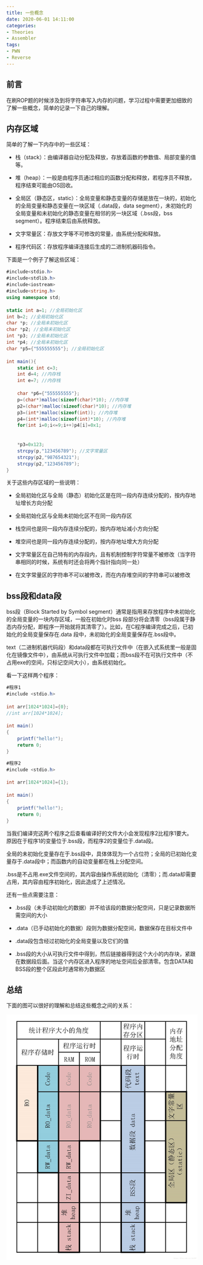 ```yaml
---
title: 一些概念
date: 2020-06-01 14:11:00
categories: 
- Theories
- Assembler
tags: 
- PWN
- Reverse
---
```

## 前言

在刷ROP题的时候涉及到将字符串写入内存的问题，学习过程中需要更加细致的了解一些概念，简单的记录一下自己的理解。

<!-- more -->

## 内存区域

简单的了解一下内存中的一些区域：

* 栈（stack）：由编译器自动分配及释放，存放着函数的参数值、局部变量的值等。

* 堆（heap）：一般是由程序员通过相应的函数分配和释放，若程序员不释放，程序结束可能由OS回收。

* 全局区（静态区，static）：全局变量和静态变量的存储是放在一块的，初始化的全局变量和静态变量在一块区域（.data段，data segment），未初始化的全局变量和未初始化的静态变量在相邻的另一块区域（.bss段，bss segment）。程序结束后由系统释放。

* 文字常量区：存放文字等不可修改的常量，由系统分配和释放。

* 程序代码区：存放程序编译连接后生成的二进制机器码指令。

下面是一个例子了解这些区域：

```C#
#include<stdio.h>
#include<stdlib.h>
#include<iostream>
#include<string.h>
using namespace std;

static int a=1; //全局初始化区 
int b=2; //全局初始化区 
char *p; //全局未初始化区 
char *p2; //全局未初始化区 
int *p3; //全局未初始化区 
int *p4; //全局未初始化区 
char *p5={"555555555"}; //全局初始化区 

int main(){
    static int c=3;
    int d=4; //内存栈
    int e=7; //内存栈
    
    char *p6={"555555555"};
    p=(char*)malloc(sizeof(char)*10); //内存堆
    p2=(char*)malloc(sizeof(char)*10); //内存堆
    p3=(int*)malloc(sizeof(int)); //内存堆
    p4=(int*)malloc(sizeof(int)*10); //内存堆
    for(int i=0;i<=9;i++)p4[i]=0x1;


    *p3=0x123;
    strcpy(p,"123456789"); //文字常量区
    strcpy(p2,"987654321");
    strcpy(p2,"123456789");
}
```

关于这些内存区域的一些说明：

* 全局初始化区与全局（静态）初始化区是在同一段内存连续分配的，按内存地址增长方向分配

* 全局初始化区与全局未初始化区不在同一段内存区

* 栈空间也是同一段内存连续分配的，按内存地址减小方向分配

* 堆空间也是同一段内存连续分配的，按内存地址增大方向分配

* 文字常量区在自己特有的内存段内，且有机制控制字符常量不被修改（当字符串相同的时候，系统有时还会将两个指针指向同一处）

* 在文字常量区的字符串不可以被修改，而在内存堆空间的字符串可以被修改

## bss段和data段

bss段（Block Started by Symbol segment）通常是指用来存放程序中未初始化的全局变量的一块内存区域，一般在初始化时bss 段部分将会清零（bss段属于静态内存分配，即程序一开始就将其清零了）。比如，在C程序编译完成之后，已初始化的全局变量保存在.data 段中，未初始化的全局变量保存在.bss段中。

text（二进制机器代码段）和data段都在可执行文件中（在嵌入式系统里一般是固化在镜像文件中），由系统从可执行文件中加载；而bss段不在可执行文件中（不占用exe的空间，只标记空间大小），由系统初始化。

看一下这样两个程序：

```C#
#程序1 
#include <stdio.h>
 
int arr[1024*1024]={0};
//int arr[1024*1024];
 
int main()
{
	printf("hello!");	
	return 0;
}
```

```C#
#程序2
#include <stdio.h>
 
int arr[1024*1024]={1};
 
int main()
{
	printf("hello!");	
	return 0;
}
```

当我们编译完这两个程序之后查看编译好的文件大小会发现程序2比程序1要大。原因在于程序1的变量位于.bss段，而程序2的变量位于.data段。

全局的未初始化变量存在于.bss段中，具体体现为一个占位符；全局的已初始化变量存于.data段中；而函数内的自动变量都在栈上分配空间。

.bss是不占用.exe文件空间的，其内容由操作系统初始化（清零）；而.data却需要占用，其内容由程序初始化，因此造成了上述情况。

还有一些点需要注意：

* .bss段（未手动初始化的数据）并不给该段的数据分配空间，只是记录数据所需空间的大小

* .data（已手动初始化的数据）段则为数据分配空间，数据保存在目标文件中

* .data段包含经过初始化的全局变量以及它们的值

* .bss段的大小从可执行文件中得到，然后链接器得到这个大小的内存块，紧跟在数据段后面。当这个内存区进入程序的地址空间后全部清零。包含DATA和BSS段的整个区段此时通常称为数据区

## 总结

下面的图可以很好的理解和总结这些概念之间的关系：

![](/img/concepts.jpg)
